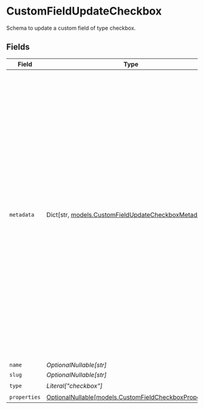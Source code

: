 # CustomFieldUpdateCheckbox

Schema to update a custom field of type checkbox.


## Fields

| Field                                                                                                                                                                                                                                                                                                                  | Type                                                                                                                                                                                                                                                                                                                   | Required                                                                                                                                                                                                                                                                                                               | Description                                                                                                                                                                                                                                                                                                            |
| ---------------------------------------------------------------------------------------------------------------------------------------------------------------------------------------------------------------------------------------------------------------------------------------------------------------------- | ---------------------------------------------------------------------------------------------------------------------------------------------------------------------------------------------------------------------------------------------------------------------------------------------------------------------- | ---------------------------------------------------------------------------------------------------------------------------------------------------------------------------------------------------------------------------------------------------------------------------------------------------------------------- | ---------------------------------------------------------------------------------------------------------------------------------------------------------------------------------------------------------------------------------------------------------------------------------------------------------------------- |
| `metadata`                                                                                                                                                                                                                                                                                                             | Dict[str, [models.CustomFieldUpdateCheckboxMetadata](../models/customfieldupdatecheckboxmetadata.md)]                                                                                                                                                                                                                  | :heavy_minus_sign:                                                                                                                                                                                                                                                                                                     | Key-value object allowing you to store additional information.<br/><br/>The key must be a string with a maximum length of **40 characters**.<br/>The value must be either:<br/><br/>* A string with a maximum length of **500 characters**<br/>* An integer<br/>* A floating-point number<br/>* A boolean<br/><br/>You can store up to **50 key-value pairs**. |
| `name`                                                                                                                                                                                                                                                                                                                 | *OptionalNullable[str]*                                                                                                                                                                                                                                                                                                | :heavy_minus_sign:                                                                                                                                                                                                                                                                                                     | N/A                                                                                                                                                                                                                                                                                                                    |
| `slug`                                                                                                                                                                                                                                                                                                                 | *OptionalNullable[str]*                                                                                                                                                                                                                                                                                                | :heavy_minus_sign:                                                                                                                                                                                                                                                                                                     | N/A                                                                                                                                                                                                                                                                                                                    |
| `type`                                                                                                                                                                                                                                                                                                                 | *Literal["checkbox"]*                                                                                                                                                                                                                                                                                                  | :heavy_check_mark:                                                                                                                                                                                                                                                                                                     | N/A                                                                                                                                                                                                                                                                                                                    |
| `properties`                                                                                                                                                                                                                                                                                                           | [OptionalNullable[models.CustomFieldCheckboxProperties]](../models/customfieldcheckboxproperties.md)                                                                                                                                                                                                                   | :heavy_minus_sign:                                                                                                                                                                                                                                                                                                     | N/A                                                                                                                                                                                                                                                                                                                    |